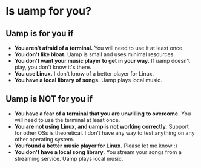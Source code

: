 # Is uamp for you?

## Uamp is for you if
- **You aren't afraid of a terminal.** You will need to use it at least once.
- **You don't like bloat.** Uamp is small and uses minimal resources.
- **You don't want your music player to get in your way.** If uamp doesn't
  play, you don't know it's there.
- **You use Linux.** I don't know of a better player for Linux.
- **You have a local library of songs.** Uamp plays local music.

## Uamp is NOT for you if
- **You have a fear of a terminal that you are unwilling to overcome.** You
  will need to use the terminal at least once.
- **You are not using Linux, and uamp is not working correctly.** Support for
  other OSs is theoretical. I don't have any way to test anything on any other
  operating system.
- **You found a better music player for Linux.** Please let me know :)
- **You don't have a local song library.** You stream your songs from a
  streaming service. Uamp plays local music.
